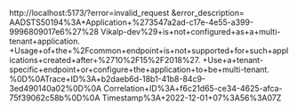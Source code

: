 http://localhost:5173/?error=invalid_request
&error_description=
AADSTS50194%3A+Application+%273547a2ad-c17e-4e55-a399-9996809017e6%27%28
Vikalp-dev%29+is+not+configured+as+a+multi-tenant+application.
+Usage+of+the+%2Fcommon+endpoint+is+not+supported+for+such+applications+created+after+%2710%2F15%2F2018%27.
+Use+a+tenant-specific+endpoint+or+configure+the+application+to+be+multi-tenant.
%0D%0ATrace+ID%3A+b2daeb6d-18b1-41b8-84c9-3ed490140a02%0D%0A
Correlation+ID%3A+f6c21d65-ce34-4625-afca-75f39062c58b%0D%0A
Timestamp%3A+2022-12-01+07%3A56%3A07Z
